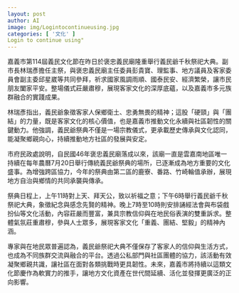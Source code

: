 ```yaml
---
layout: post
author: AI
image: img/Logintocontinueusing.jpg
categories: [ '文化' ]
Login to continue using"
---
```

嘉義市第114屆義民文化節在昨日於褒忠義民廟隆重舉行義民爺千秋祭祀大典。副市長林瑞彥擔任主祭，與褒忠義民廟主任委員彭貴寶、理監事、地方議員及客家委員會副主委邱星崴等共同參拜，祈求國家風調雨順、國泰民安、經濟繁榮，讓市民朋友闔家平安。整場儀式莊嚴肅穆，展現客家文化的深厚底蘊，以及嘉義市多元族群融合的實踐成果。

林瑞彥指出，義民爺象徵客家人保鄉衛土、忠勇無畏的精神；這股「硬頸」與「團結」的力量，既是客家文化的核心價值，也是嘉義市推動文化永續與社區韌性的關鍵動力。他強調，義民爺祭典不僅是一場宗教儀式，更承載歷史傳承與文化認同，能凝聚鄉親向心，持續推動地方社區的發展與安定。

市府民政處說明，自民國46年褒忠義民廟落成以來，該廟一直是雲嘉南地區唯一持續在每年農曆7月20日舉行傳統義民爺祭典的場所，已逐漸成為地方重要的文化盛事。為增強跨區協力，今年的祭典由第二區的鹿寮、番路、竹崎輪值承辦，展現地方自治與鄉情的共同承襲與傳承。

祭典日程上，上午11時對上天、拜天公，致以祈福之意；下午6時舉行義民爺千秋祭祀大典，象徵紀念與感念先賢的精神。晚上7時至10時則安排誦經法會與布袋戲扮仙等文化活動，內容莊嚴而豐富，兼具宗教信仰與在地民俗表演的雙重訴求。整體氣氛莊重肅穆，參與人士眾多，展現客家文化「重義、團結、堅毅」的精神內涵。

專家與在地民眾普遍認為，義民爺祭祀大典不僅保存了客家人的信仰與生活方式，也成為不同族群交流與融合的平台。透過公私部門與社區團體的協力，該活動有效凝聚鄉親共識，讓社區在面對各類挑戰時更具韌性。未來，嘉義市將持續以這類文化節慶作為軟實力的推手，讓地方文化資產在世代間延續、活化並發揮更廣泛的正向影響。